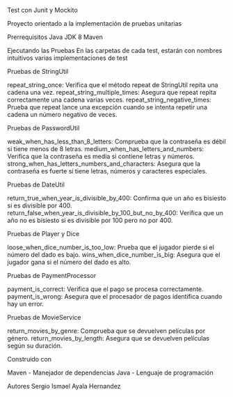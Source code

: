Test con Junit y Mockito

Proyecto orientado a la implementación de pruebas unitarias


Prerrequisitos
Java JDK 8
Maven


Ejecutando las Pruebas
En las carpetas de cada test, estarán con nombres intuitivos varias implementaciones de test

Pruebas de StringUtil

repeat_string_once: Verifica que el método repeat de StringUtil repita una cadena una vez.
repeat_string_multiple_times: Asegura que repeat repita correctamente una cadena varias veces.
repeat_string_negative_times: Prueba que repeat lance una excepción cuando se intenta repetir una cadena un número negativo de veces.

Pruebas de PasswordUtil

weak_when_has_less_than_8_letters: Comprueba que la contraseña es débil si tiene menos de 8 letras.
medium_when_has_letters_and_numbers: Verifica que la contraseña es media si contiene letras y números.
strong_when_has_letters_numbers_and_characters: Asegura que la contraseña es fuerte si tiene letras, números y caracteres especiales.

Pruebas de DateUtil

return_true_when_year_is_divisible_by_400: Confirma que un año es bisiesto si es divisible por 400.
return_false_when_year_is_divisible_by_100_but_no_by_400: Verifica que un año no es bisiesto si es divisible por 100 pero no por 400.

Pruebas de Player y Dice

loose_when_dice_number_is_too_low: Prueba que el jugador pierde si el número del dado es bajo.
wins_when_dice_number_is_big: Asegura que el jugador gana si el número del dado es alto.

Pruebas de PaymentProcessor

payment_is_correct: Verifica que el pago se procesa correctamente.
payment_is_wrong: Asegura que el procesador de pagos identifica cuando hay un error.

Pruebas de MovieService

return_movies_by_genre: Comprueba que se devuelven películas por género.
return_movies_by_length: Asegura que se devuelven películas según su duración.



Construido con

Maven - Manejador de dependencias
Java - Lenguaje de programación


Autores
Sergio Ismael Ayala Hernandez
